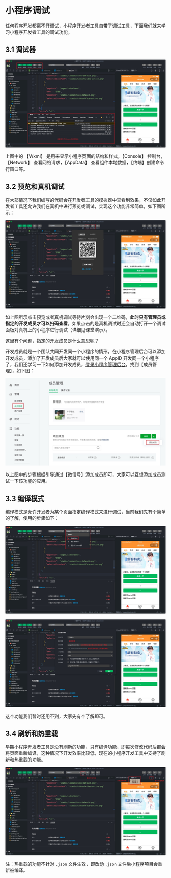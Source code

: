 

# 小程序调试

任何程序开发都离不开调试，小程序开发者工具自带了调试工具，下面我们就来学习小程序开发者工具的调试功能。

## 3.1 调试器

![调试器](./assets/debug/picture_1.jpg)

上图中的 【Wxml】 是用来显示小程序页面的结构和样式，【Console】 控制台，【Network】 查看网络请求，【AppData】 查看组件本地数据，【终端】创建命令行窗口等。

## 3.2 预览和真机调试

在大部情况下我们编写的代码会在开发者工具的模拟器中查看到效果，不仅如此开发者工具还允许我们在真机中进行预览或调试，实现这个功能非常简单，如下图所示：

![预览和真机调试](./assets/debug/picture_3.jpg)

如上图所示点击预览或者真机调试等待片刻会出现一个二维码，**此时只有管理员或指定的开发成员才可以扫码查看**，如果点击的是真机调试时还会自动打开一个调试面板对真机上的小程序进行调试（详细见课堂演示）。

这里有个问题，指定的开发成员是什么意思呢？

开发成员就是一个团队共同开发同一个小程序的情形，在小程序管理后台可以添加开发成员，添加了开发成员后大家就可以使用同一个 AppID 开发同一个小程序了，我们还学习一下如何添加开发成员，[登录小程序管理后台](https://mp.weixin.qq.com/)，找到【成员管理】，如下图：

![预览和真机调试](./assets/debug/picture_5.jpg)

以上图中的步骤根据引导通过【微信号】添加成员即可，大家可以互想添加成员测试一下该功能的应用。

## 3.3 编译模式

编译模式是允许开发者为某个页面指定编译模式来进行调试，当前我们先有个简单的了解，使用的步骤如下：

![编译模式](./assets/debug/picture_7.jpg)

![编译模式](./assets/debug/picture_9.jpg)

这个功能我们暂时还用不到，大家先有个了解即可。

## 3.4 刷新和热重载

早期小程序开发者工具是没有刷新的功能，只有编译功能，即每次修改代码后都会将页面重新编译，这种情况下开发效率比较低，现在的小程序开发工具中支持了刷新和热重载的功能。

![刷新和热重载](./assets/debug/picture_11.jpg)

注：热重载的功能不针对 `.json` 文件生效，即改动 `.json` 文件后小程序项目会重新被编译。
